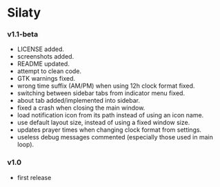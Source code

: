 Silaty
======

### v1.1-beta

* LICENSE added.
* screenshots added.
* README updated.
* attempt to clean code.
* GTK warnings fixed.
* wrong time suffix (AM/PM) when using 12h clock format fixed.
* switching between sidebar tabs from indicator menu fixed.
* about tab added/implemented into sidebar.
* fixed a crash when closing the main window.
* load notification icon from its path instead of using an icon name.
* use default layout size, instead of using a fixed window size.
* updates prayer times when changing clock format from settings.
* useless debug messages commented (especially those used in main loop).

### v1.0

* first release

